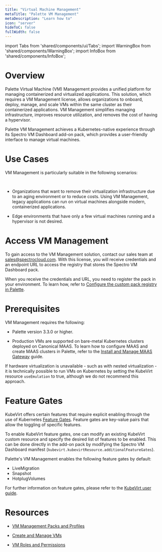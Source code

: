 ```yaml
---
title: "Virtual Machine Management"
metaTitle: "Palette VM Management"
metaDescription: "Learn how to"
icon: "server"
hideToC: false
fullWidth: false
---
```


import Tabs from 'shared/components/ui/Tabs';
import WarningBox from 'shared/components/WarningBox';
import InfoBox from 'shared/components/InfoBox';


# Overview

Palette Virtual Machine (VM) Management provides a unified platform for managing containerized and virtualized applications. This solution, which requires a VM Management license, allows organizations to onboard, deploy, manage, and scale VMs within the same cluster as their containerized applications. VM Management simplifies managing infrastructure, improves resource utilization, and removes the cost of having a hypervisor.

Palette VM Management achieves a Kubernetes-native experience through its Spectro VM Dashboard add-on pack, which provides a user-friendly interface to manage virtual machines.


# Use Cases

VM Management is particularly suitable in the following scenarios: 

<br />

- Organizations that want to remove their virtualization infrastructure due to an aging environment or to reduce costs. Using VM Management, legacy applications can run on virtual machines alongside modern, containerized applications. 


- Edge environments that have only a few virtual machines running and a hypervisor is not desired.


# Access VM Management

To gain access to the VM Management solution, contact our sales team at [sales@spectrocloud.com](mailto:sales@spectrocloud.com). With this license, you will receive credentials and an endpoint URL to access the registry that stores the Spectro VM Dashboard pack. 

When you receive the credentials and URL, you need to register the pack in your environment. To learn how, refer to [Configure the custom pack registry in Palette](/registries-and-packs/adding-a-custom-registry#configureacustompackregistryonthepaletteconsole).


# Prerequisites


VM Management requires the following: 

- Palette version 3.3.0 or higher.


- Production VMs are supported on bare-metal Kubernetes clusters deployed on Canonical MAAS. To learn how to configure MAAS and create MAAS clusters in Palette, refer to the [Install and Manage MAAS Gateway](/clusters/data-center/maas/install-manage-maas-pcg) guide.

<WarningBox>

If hardware virtualization is unavailable - such as with nested virtualization - it is technically possible to run VMs on Kubernetes by setting the KubeVirt resource ``useEmulation`` to true, although we do not recommend this approach.

</WarningBox>


# Feature Gates

KubeVirt offers certain features that require explicit enabling through the use of Kubernetes [Feature Gates](https://kubernetes.io/docs/reference/command-line-tools-reference/feature-gates/). Feature gates are key-value pairs that allow the toggling of specific features.

To enable KubeVirt feature gates, one can modify an existing KubeVirt custom resource and specify the desired list of features to be enabled. This can be done directly in the add-on pack by modifying the Spectro VM Dashboard manifest (`kubevirt.kubevirtResource.additionalFeatureGates`).

Palette's VM Management enables the following feature gates by default:

* LiveMigration
* Snapshot
* HotplugVolumes

For further information on feature gates, please refer to the [KubeVirt user guide](https://kubevirt.io/user-guide/operations/activating_feature_gates/).

# Resources

- [VM Management Packs and Profiles](/vm-management/vm-packs-profiles)

- [Create and Manage VMs](/vm-management/create-manage-vm)

- [VM Roles and Permissions](/vm-management/vm-roles-permissions)

<br />

<br />


